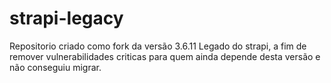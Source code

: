 # strapi-legacy
Repositorio criado como fork da versão 3.6.11 Legado do strapi, a fim de remover vulnerabilidades criticas para quem ainda depende desta versão e não conseguiu migrar.

